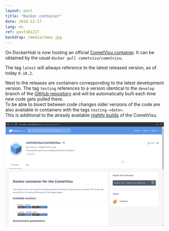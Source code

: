 ```yaml
---
layout: post
title: "Docker container"
date: 2018-12-17
lang: en
ref: post181217
backdrop: /media/news.jpg
---
```


On DockerHub is now hosting an official 
[CometVisu container](https://hub.docker.com/r/cometvisu/cometvisu).
It can be obtained by the usual `docker pull cometvisu/cometvisu`.

The tag `latest` will allways reference to the latest released version, as of
today `0.10.2`.

Next to the releases are containers corresponding to the latest development
version. The tag `testing` references to a version identical to the `develop`
branch of the [GitHub repository](https://github.com/CometVisu/CometVisu/) and
will be automatically built each time new code gets pulled there.  
To be able to bisect between code changes older versions of the code are also
available in containers with the tags `testing-<date>`.  
This is additional to the already available
[nightly builds](https://bintray.com/cometvisu/CometVisu/CometVisu/nightlies)
of the CometVisu.

![CometVisu DockerHub](/media/posts/181217_screenshot_dockerhub.png)

